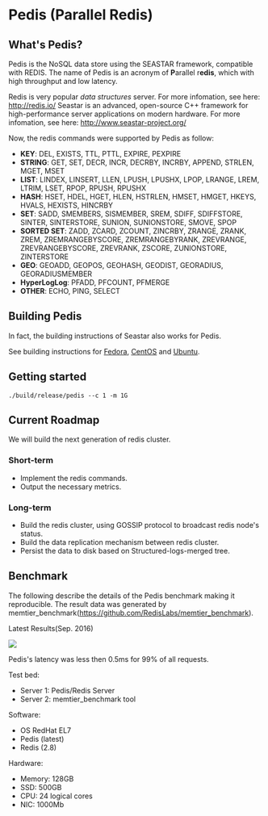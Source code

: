 # Pedis (Parallel Redis)

## What's Pedis?

Pedis is the NoSQL data store using the SEASTAR framework, compatible with REDIS. The name of Pedis is an acronym of **P**arallel r**edis**, which with high throughput and low latency.

Redis is very popular *data structures* server. For more infomation, see here: http://redis.io/
Seastar is an advanced, open-source C++ framework for high-performance server applications on modern hardware.
For more infomation, see here: http://www.seastar-project.org/


Now, the redis commands were supported by Pedis as follow:
  * **KEY**: DEL, EXISTS, TTL, PTTL, EXPIRE, PEXPIRE
  * **STRING**: GET, SET, DECR, INCR, DECRBY, INCRBY, APPEND, STRLEN, MGET, MSET
  * **LIST**: LINDEX, LINSERT, LLEN, LPUSH, LPUSHX, LPOP, LRANGE, LREM, LTRIM, LSET, RPOP, RPUSH, RPUSHX
  * **HASH**: HSET, HDEL, HGET, HLEN, HSTRLEN, HMSET, HMGET, HKEYS, HVALS, HEXISTS, HINCRBY
  * **SET**: SADD, SMEMBERS, SISMEMBER, SREM, SDIFF, SDIFFSTORE, SINTER, SINTERSTORE, SUNION, SUNIONSTORE, SMOVE, SPOP
  * **SORTED SET**: ZADD, ZCARD, ZCOUNT, ZINCRBY, ZRANGE, ZRANK, ZREM, ZREMRANGEBYSCORE, ZREMRANGEBYRANK, ZREVRANGE, ZREVRANGEBYSCORE, ZREVRANK, ZSCORE, ZUNIONSTORE, ZINTERSTORE
  * **GEO**: GEOADD, GEOPOS, GEOHASH, GEODIST, GEORADIUS, GEORADIUSMEMBER
  * **HyperLogLog**: PFADD, PFCOUNT, PFMERGE
  * **OTHER**: ECHO, PING, SELECT

## Building Pedis

In fact, the building instructions of Seastar also works for Pedis.

See building instructions for [Fedora](docs/building-fedora.md), [CentOS](docs/building-centos.md) and [Ubuntu](docs/building-ubuntu.md).

## Getting started

```
./build/release/pedis --c 1 -m 1G

```

## Current Roadmap

We will build the next generation of redis cluster.

### Short-term

* Implement the redis commands.
* Output the necessary metrics.

### Long-term

* Build the redis cluster, using GOSSIP protocol to broadcast redis node's status.
* Build the data replication mechanism between redis cluster.
* Persist the data to disk based on Structured-logs-merged tree.

## Benchmark

The following describe the details of the Pedis benchmark making it reproducible.
The result data was generated by memtier_benchmark(https://github.com/RedisLabs/memtier_benchmark).

Latest Results(Sep. 2016)

![](https://github.com/fastio/pedis/blob/master/docs/benchmark.png)

Pedis's latency was less then 0.5ms for 99% of all requests.

Test bed:

* Server 1: Pedis/Redis Server
* Server 2: memtier_benchmark tool

Software:

* OS RedHat EL7
* Pedis (latest)
* Redis (2.8)

Hardware:

* Memory: 128GB
* SSD: 500GB
* CPU: 24 logical cores 
* NIC: 1000Mb 
